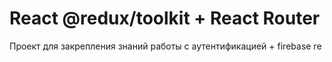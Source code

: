 # React @redux/toolkit + React Router

Проект для закрепления знаний работы с аутентификацией + firebase
re
